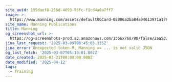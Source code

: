 ```yaml
---
site_uuid: 195daef8-256d-4093-95fc-f1cd4a0a7ff7
image: >-
  https://www.manning.com/assets/defaultOGCard-08086a2ba84a94613971a17812a34881.png
site_name: Manning Publications
title: Manning
og_screenshot_url: >-
  https://og-screenshots-prod.s3.amazonaws.com/1366x768/80/false/2aa533919210ece76615183b3d5a7895ef92b2d007d1a2583a5d33bd7b35921c.jpeg
jina_last_request: '2025-03-09T06:45:03.135Z'
jina_error: Unexpected token M, Manning == ... is not valid JSON
og_last_fetch: '2025-03-07T05:19:01.807Z'
date_created: 2025-03-21T00:00:00.000Z
date_modified: '2025-04-12'
tags:
  - Training
---
```









































